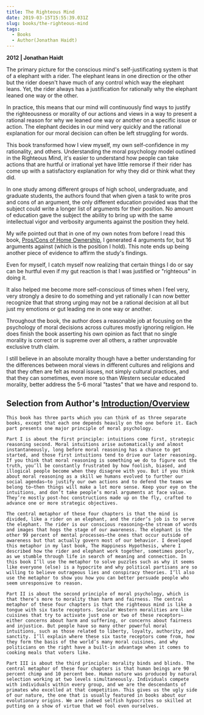 ```yaml
---
title: The Righteous Mind
date: 2019-03-15T15:55:39.031Z
slug: books/the-righteous-mind
tags:
  - Books
  - Author(Jonathan Haidt)
---
```


**2012 | Jonathan Haidt**

The primary picture for the conscious mind's self-justificating system is that of a elephant with a rider. The elephant leans in one direction or the other but the rider doesn't have much of any control which way the elephant leans. Yet, the rider always has a justification for rationally why the elephant leaned one way or the other.

In practice, this means that our mind will continuously find ways to justify the righteousness or morality of our actions and views in a way to present a rational reason for why we leaned one way or another on a specific issue or action. The elephant decides in our mind very quickly and the rational explanation for our moral decision can often be left struggling for words.

This book transformed how I view myself, my own self-confidence in my rationality, and others. Understanding the moral psychology model outlined in the Righteous Mind, it's easier to understand how people can take actions that are hurtful or irrational yet have little remorse if their rider has come up with a satisfactory explanation for why they did or think what they did.

In one study among different groups of high school, undergraduate, and graduate students, the authors found that when given a task to write pros and cons of an argument, the only different education provided was that the subject could write a longer list of arguments for their position. No amount of education gave the subject the ability to bring up with the same intellectual vigor and verbosity arguments against the position they held.

My wife pointed out that in one of my own notes from before I read this book, [Pros/Cons of Home Ownership](/notes/finance/2019-buying-a-house), I generated 4 arguments for, but 16 arguments against (which is the position I hold). This note ends up being another piece of evidence to affirm the study's findings.

Even for myself, I catch myself now realizing that certain things I do or say can be hurtful even if my gut reaction is that I was justified or "righteous" in doing it.

It also helped me become more self-conscious of times when I feel very, very strongly a desire to do something and yet rationally I can now better recognize that that strong urging may not be a rational decision at all but just my emotions or gut leading me in one way or another.

Throughout the book, the author does a reasonable job at focusing on the psychology of moral decisions across cultures mostly ignoring religion. He does finish the book asserting his own opinion as fact that no single morality is correct or is supreme over all others, a rather unprovable exclusive truth claim.

I still believe in an absolute morality though have a better understanding for the differences between moral views in different cultures and religions and that they often are felt as moral issues, not simply cultural practices, and that they can sometimes, even more so than Western secular educated morality, better address the 5-6 moral "tastes" that we have and respond to.

## Selection from Author's [Introduction/Overview](https://righteousmind.com/about-the-book/introductory-chapter/)

    This book has three parts which you can think of as three separate books, except that each one depends heavily on the one before it. Each part presents one major principle of moral psychology.

    Part I is about the first principle: intuitions come first, strategic reasoning second. Moral intuitions arise automatically and almost instantaneously, long before moral reasoning has a chance to get started, and those first intuitions tend to drive our later reasoning. If you think that moral reasoning is something we do to figure out the truth, you’ll be constantly frustrated by how foolish, biased, and illogical people become when they disagree with you. But if you think about moral reasoning as a skill we humans evolved to further our social agendas—to justify our own actions and to defend the teams we belong to—then things will make a lot more sense. Keep your eye on the intuitions, and don’t take people’s moral arguments at face value. They’re mostly post-hoc constructions made up on the fly, crafted to advance one or more strategic objectives.

    The central metaphor of these four chapters is that the mind is divided, like a rider on an elephant, and the rider’s job is to serve the elephant. The rider is our conscious reasoning—the stream of words and images that hogs the stage of our awareness. The elephant is the other 99 percent of mental processes—the ones that occur outside of awareness but that actually govern most of our behavior. I developed this metaphor in my last book, The Happiness Hypothesis, where I described how the rider and elephant work together, sometimes poorly, as we stumble through life in search of meaning and connection. In this book I’ll use the metaphor to solve puzzles such as why it seems like everyone (else) is a hypocrite and why political partisans are so willing to believe outrageous lies and conspiracy theories. I’ll also use the metaphor to show you how you can better persuade people who seem unresponsive to reason.

    Part II is about the second principle of moral psychology, which is that there’s more to morality than harm and fairness. The central metaphor of these four chapters is that the righteous mind is like a tongue with six taste receptors. Secular Western moralities are like cuisines that try to activate just one or two of these receptors—either concerns about harm and suffering, or concerns about fairness and injustice. But people have so many other powerful moral intuitions, such as those related to liberty, loyalty, authority, and sanctity. I’ll explain where these six taste receptors come from, how they form the basis of the world’s many moral cuisines, and why politicians on the right have a built-in advantage when it comes to cooking meals that voters like.

    Part III is about the third principle: morality binds and blinds. The central metaphor of these four chapters is that human beings are 90 percent chimp and 10 percent bee. Human nature was produced by natural selection working at two levels simultaneously. Individuals compete with individuals within every group, and we are the descendants of primates who excelled at that competition. This gives us the ugly side of our nature, the one that is usually featured in books about our evolutionary origins. We are indeed selfish hypocrites so skilled at putting on a show of virtue that we fool even ourselves.

